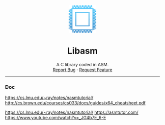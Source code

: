 <br />
<p align="center">
  <a href="https://github.com/Ant0wan/Libasm">
    <img src=".logo.png" alt="Logo" width="90" height="90">
  </a>
     <h1 align="center">Libasm</h1>
  <p align="center">
    A C library coded in ASM. 
    <br />
    <a href="https://github.com/Ant0wan/Libasm/issues">Report Bug</a>
    ·
    <a href="https://github.com/Ant0wan/Libasm/issues">Request Feature</a>
  </p>
</p>

---

### Doc
https://cs.lmu.edu/~ray/notes/nasmtutorial/
http://cs.brown.edu/courses/cs033/docs/guides/x64_cheatsheet.pdf


https://cs.lmu.edu/~ray/notes/nasmtutorial/
https://asmtutor.com/
https://www.youtube.com/watch?v=_JG4b7E_6-E
